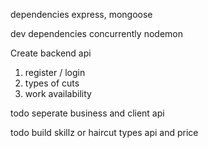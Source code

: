 dependencies
express, mongoose

dev dependencies
concurrently
nodemon

Create backend api

1. register / login
2. types of cuts
3. work availability

todo seperate business and client api

todo build skillz or haircut types api and price

